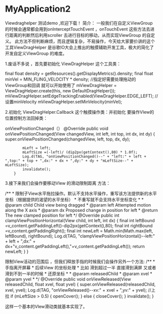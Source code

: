 # MyApplication2
Viewdraghelper 测试demo ,欢迎下载！
简介： 一般我们在自定义ViewGroup 的时候会通常都会用到onInterceptTouchEvent ，onTouchEvent 
这些方法去进行距离的判断然后利用scroller 去进行目标的移动，从而实现ViewGroup 的自定义。
此方法不但判断麻烦，而且逻辑复杂，不易操作，今天给大家要价讲的这个工具ViewDragHelper
是谷歌IO大会上推出的触摸辅助开发工具，极大的简化了开发自定义VIewGroup 的难度。 

1.废话不多说 ，首先要初始化 ViewDragHelper 这个工具类：


  final float density = getResources().getDisplayMetrics().density;
        final float minVel = MIN_FLING_VELOCITY * density;
        //指定好需要处理拖动的ViewGroup和回调 就可以开始使用了
        mViewDragHelper = ViewDragHelper.create(this, new DefaultDragHelper());
        mViewDragHelper.setEdgeTrackingEnabled(ViewDragHelper.EDGE_LEFT);
        //设置minVelocity
        mViewDragHelper.setMinVelocity(minVel);

2.初始化 ViewDragHelper.Callback 这个触摸操作类：并初始化 要操作VIew的位置控制方法回掉类：


onViewPositionChanged（）
        @Override
        public void onViewPositionChanged(View changedView, int left, int top, int dx, int dy) {
            super.onViewPositionChanged(changedView, left, top, dx, dy);

            mLeft = left;
            mLeftSize =(-left)/ (dip2px(getContext(),80) * 1.0f);
            Log.d(TAG, "onViewPositionChanged()--" + "left:" + left + ",top:" + top + ",dx:" + dx + ",dy:" + dy + "mLeftSize--" + mLeftSize);
            invalidate();
        }

3.接下来我们会操作要移动VIew 的滑动限制距离 方法：


  /**
         * 限制子View水平拖拉操作。默认不支持水平操作，重写该方法提供新的水平坐标（根据提供的渴望的水平坐标）
         * 不重写就不会支持水平坐标变化
         *
         * @param child Child view being dragged
         * @param left  Attempted motion along the X axis
         * @param dx    Proposed change in position for left
         * @return The new clamped position for left
         */
        @Override
        public int clampViewPositionHorizontal(View child, int left, int dx) {
            final int leftBound =v_content.getPaddingLeft()-dip2px(getContext(),80);
            final int rightBound =v_content.getPaddingRight();
            final int newLeft = Math.min(Math.max(left, leftBound), rightBound);
            Log.d(TAG, "clampViewPositionHorizontal()--left:" + left + ",dx:" + dx+"v_content.getPaddingLeft(),"+v_content.getPaddingLeft());
            return newLeft;
        }
    }

限制View活动的范围后 ，但我们释放手指的时候我们会操作另外一个方法:
    /**
         * 手指离开屏幕
         * 后续View 的坐标处理
         * 比如  滑到超过一半 直接滑到满屏 又或者滑到不到一半的时候
         * 还原坐标
         *
         * @param releasedChild
         * @param xvel
         * @param yvel
        * */
        @Override
        public void onViewReleased(View releasedChild, float xvel, float yvel) {
            super.onViewReleased(releasedChild, xvel, yvel);
            Log.d(TAG, "onViewReleased()--xv:" + xvel + ",yv:" + yvel);
            //上拉
            if (mLeftSize > 0.5) {
                openCover();
            } else {
                closeCover();
            }
            invalidate();
        }

这样一个基本的VIew滑动类就基本实现了。 
